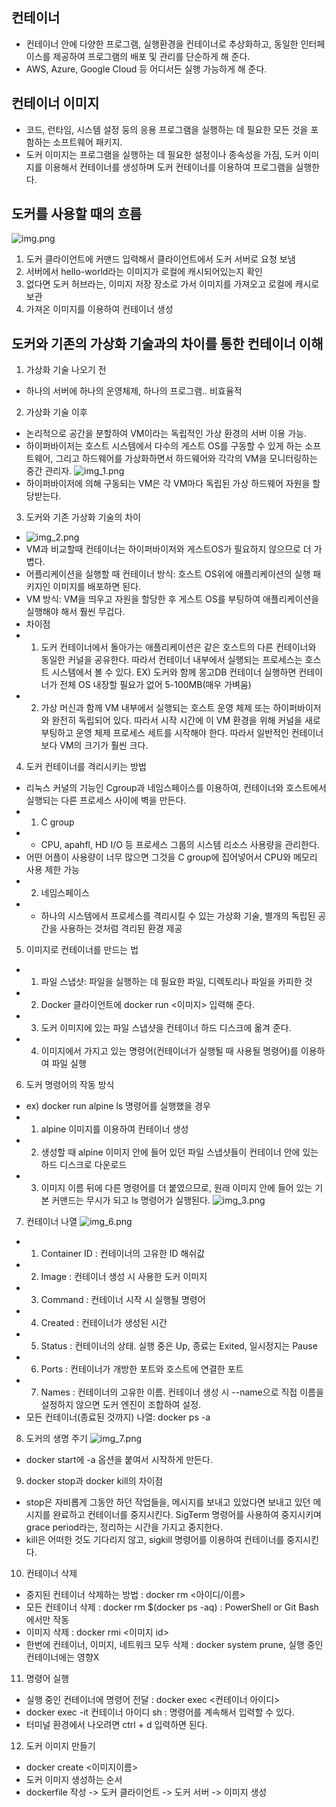 ## 컨테이너
- 컨테이너 안에 다양한 프로그램, 실행환경을 컨테이너로 추상화하고, 동일한 인터페이스를 제공하여 프로그램의
배포 및 관리를 단순하게 해 준다.
- AWS, Azure, Google Cloud 등 어디서든 실행 가능하게 해 준다.

## 컨테이너 이미지
- 코드, 런타임, 시스템 설정 둥의 응용 프로그램을 실행하는 데 필요한 모든 것을 포함하는 소프트웨어 패키지.
- 도커 이미지는 프로그램을 실행하는 데 필요한 설정이나 종속성을 가짐, 도커 이미지를 이용해서 컨테이너를 생성하며 도커 컨테이너를 이용하여
프로그램을 실행한다.

## 도커를 사용할 때의 흐름
![img.png](img.png)
1. 도커 클라이언트에 커맨드 입력해서 클라이언트에서 도커 서버로 요청 보냄
2. 서버에서 hello-world라는 이미지가 로컬에 캐시되어있는지 확인
3. 없다면 도커 허브라는, 이미지 저장 장소로 가서 이미지를 가져오고 로컬에 캐시로 보관
4. 가져온 이미지를 이용하여 컨테이너 생성

## 도커와 기존의 가상화 기술과의 차이를 통한 컨테이너 이해
1. 가상화 기술 나오기 전
- 하나의 서버에 하나의 운영체제, 하나의 프로그램..  비효율적

2. 가상화 기술 이후
- 논리적으로 공간을 분할하여 VM이라는 독립적인 가상 환경의 서버 이용 가능.
- 하이퍼바이저는 호스트 시스템에서 다수의 게스트 OS를 구동할 수 있게 하는 소프트웨어, 그리고 
하드웨어를 가상화하면서 하드웨어와 각각의 VM을 모니터링하는 중간 관리자.
![img_1.png](img_1.png)
- 하이퍼바이저에 의해 구동되는 VM은 각 VM마다 독립된 가상 하드웨어 자원을 할당받는다.

3. 도커와 기존 가상화 기술의 차이
- ![img_2.png](img_2.png)
- VM과 비교할때 컨테이너는 하이퍼바이저와 게스트OS가 필요하지 않으므로 더 가볍다.
- 어플리케이션을 실행할 때 컨테이너 방식: 호스트 OS위에 애플리케이션의 실행 패키지인 이미지를 배포하면 된다.
- VM 방식: VM을 띄우고 자원을 할당한 후 게스트 OS를 부팅하여 애플리케이션을 실행해야 해서 훨씬 무겁다.
- 차이점
- 1. 도커 컨테이너에서 돌아가는 애플리케이션은 같은 호스트의 다른 컨테이너와 동일한 커널을 공유한다. 따라서 컨테이너 내부에서 실행되는
프로세스는 호스트 시스템에서 볼 수 있다. EX) 도커와 함께 몽고DB 컨테이너 실행하면 컨테이너가 전체 OS 내장할 필요가 없어 5-100MB(매우 가벼움)
- 2. 가상 머신과 함께 VM 내부에서 실행되는 호스트 운영 체제 또는 하이퍼바이저와 완전히 독립되어 있다. 따라서 시작 시간에 이 VM
환경을 위해 커널을 새로 부팅하고 운영 체제 프로세스 세트를 시작해야 한다. 따라서 일반적인 컨테이너보다 VM의 크기가 훨씬 크다.

4. 도커 컨테이너를 격리시키는 방법
- 리눅스 커널의 기능인 Cgroup과 네임스페이스를 이용하여, 컨테이너와 호스트에서 실행되는 다른 프로세스 사이에 벽을 만든다.
- 1. C group
- - CPU, apahfl, HD I/O 등 프로세스 그룹의 시스템 리소스 사용량을 관리한다.
- 어떤 어플이 사용량이 너무 많으면 그것을 C group에 집어넣어서 CPU와 메모리 사용 제한 가능
- 2. 네임스페이스
- - 하나의 시스템에서 프로세스를 격리시킬 수 있는 가상화 기술, 별개의 독립된 공간을 사용하는 것처럼 격리된 환경 제공

5. 이미지로 컨테이너를 만드는 법
- 1. 파일 스냅샷: 파일을 실행하는 데 필요한 파일, 디렉토리나 파일을 카피한 것
- 2. Docker 클라이언트에 docker run <이미지> 입력해 준다.
- 3. 도커 이미지에 있는 파일 스냅샷을 컨테이너 하드 디스크에 옮겨 준다.
- 4. 이미지에서 가지고 있는 명령어(컨테이너가 실행될 때 사용될 명령어)를 이용하여 파일 실행

6. 도커 명령어의 작동 방식
- ex) docker run alpine ls 명령어를 실행했을 경우
- 1. alpine 이미지를 이용하여 컨테이너 생성
- 2. 생성할 때 alpine 이미지 안에 들어 있던 파일 스냅샷들이 컨테이너 안에 있는 하드 디스크로 다운로드
- 3. 이미지 이름 뒤에 다른 명령어를 더 붙였으므로, 원래 이미지 안에 들어 있는 기본 커맨드는 무시가 되고
ls 명령어가 실행된다.
![img_3.png](img_3.png)

7. 컨테이너 나열
![img_6.png](img_6.png)
- 1. Container ID : 컨테이너의 고유한 ID 해쉬값
- 2. Image : 컨테이너 생성 시 사용한 도커 이미지
- 3. Command : 컨테이너 시작 시 실행될 명령어
- 4. Created : 컨테이너가 생성된 시간
- 5. Status : 컨테이너의 상태. 실행 중은 Up, 종료는 Exited, 일시정지는 Pause
- 6. Ports : 컨테이너가 개방한 포트와 호스트에 연결한 포트
- 7. Names : 컨테이너의 고유한 이름. 컨테이너 생성 시 --name으로 직접 이름을 설정하지 않으면 도커 엔진이
조합하여 설정.
- 모든 컨테이너(종료된 것까지) 나열: docker ps -a

8. 도커의 생명 주기
![img_7.png](img_7.png)
- docker start에 -a 옵션을 붙여서 시작하게 만든다.

9. docker stop과 docker kill의 차이점
- stop은 자비롭게 그동안 하던 작업들을, 메시지를 보내고 있었다면 보내고 있던 메시지를 완료하고 컨테이너를 중지시킨다. SigTerm 명령어를 사용하여
중지시키며 grace period라는, 정리하는 시간을 가지고 중지한다.
- kill은 어떠한 것도 기다리지 않고, sigkill 명령어를 이용하여 컨테이너를 중지시킨다.

10. 컨테이너 삭제
- 중지된 컨테이너 삭제하는 방법 : docker rm <아이디/이름>
- 모든 컨테이너 삭제 : docker rm $(docker ps -aq) : PowerShell or Git Bash에서만 작동
- 이미지 삭제 : docker rmi <이미지 id>
- 한번에 컨테이너, 이미지, 네트워크 모두 삭제 : docker system prune, 실행 중인 컨테이너에는 영향X

11. 명령어 실행
- 실행 중인 컨테이너에 명령어 전달 : docker exec <컨테이너 아이디>
- docker exec -it 컨테이너 아이디 sh : 명령어를 계속해서 입력할 수 있다.
- 터미널 환경에서 나오려면 ctrl + d 입력하면 된다.

12. 도커 이미지 만들기
- docker create <이미지이름>
- 도커 이미지 생성하는 순서
- dockerfile 작성 -> 도커 클라이언트 -> 도커 서버 -> 이미지 생성



